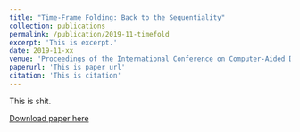 ```yaml
---
title: "Time-Frame Folding: Back to the Sequentiality"
collection: publications
permalink: /publication/2019-11-timefold
excerpt: 'This is excerpt.'
date: 2019-11-xx
venue: 'Proceedings of the International Conference on Computer-Aided Design'
paperurl: 'This is paper url'
citation: 'This is citation'
---
```

This is shit.

[Download paper here](http://donload.pdf)
